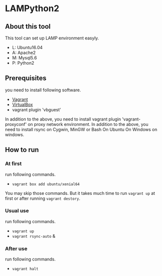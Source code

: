 # LAMPython2

## About this tool

This tool can set up LAMP environment easyly.

- L: Ubuntu16.04
- A: Apache2
- M: Mysql5.6
- P: Python2

## Prerequisites

you need to install following software.

- [Vagrant](https://www.vagrantup.com/)
- [VirtualBox](http://www.oracle.com/technetwork/jp/server-storage/virtualbox/downloads/index.html)
- vagrant plugin 'vbguest'

In addition to the above, you need to install vagrant plugin 'vagrant-proxyconf' on proxy network environment.
In addition to the above, you need to install rsync on Cygwin, MinGW or Bash On Ubuntu On Windows on windows.

## How to run

### At first 

run following commands.

* `vagrant box add ubuntu/xenial64`

You may skip those commands. But it takes much time to run `vagrant up` at first or after running `vagrant destory`.

### Usual use

run following commands.

* `vagrant up`
* `vagrant rsync-auto` &

### After use

run following commands.

* `vagrant halt`


